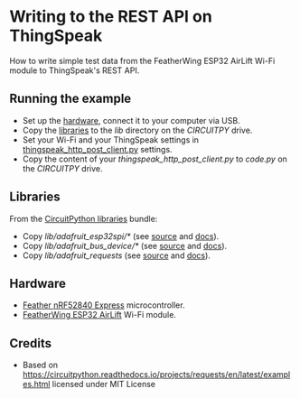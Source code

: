 # Writing to the REST API on ThingSpeak
How to write simple test data from the FeatherWing ESP32 AirLift Wi-Fi module to ThingSpeak's REST API.

## Running the example
* Set up the [hardware](#Hardware), connect it to your computer via USB.
* Copy the [libraries](#Libraries) to the _lib_ directory on the _CIRCUITPY_ drive.
* Set your Wi-Fi and your ThingSpeak settings in [thingspeak_http_post_client.py](thingspeak_http_post_client.py) settings.
* Copy the content of your _thingspeak_http_post_client.py_ to _code.py_ on the _CIRCUITPY_ drive.

## Libraries
From the [CircuitPython libraries](https://circuitpython.org/libraries) bundle:
* Copy _lib/adafruit_esp32spi/*_ (see [source](https://github.com/adafruit/Adafruit_CircuitPython_ESP32SPI/) and [docs](https://circuitpython.readthedocs.io/projects/esp32spi/en/latest/index.html)).
* Copy _lib/adafruit_bus_device/*_ (see [source](https://github.com/adafruit/Adafruit_CircuitPython_BusDevice/) and [docs](https://circuitpython.readthedocs.io/projects/busdevice/en/latest/index.html)).
* Copy _lib/adafruit_requests_ (see [source](https://github.com/adafruit/Adafruit_CircuitPython_Requests/) and [docs](https://circuitpython.readthedocs.io/projects/requests/en/latest/index.html)).

## Hardware
* [Feather nRF52840 Express](https://github.com/fhnw-idb/fhnw-idb/wiki/Feather-nRF52840-Express) microcontroller.
* [FeatherWing ESP32 AirLift](https://github.com/fhnw-idb/fhnw-idb/wiki/FeatherWing-ESP32-AirLift) Wi-Fi module.

## Credits
* Based on https://circuitpython.readthedocs.io/projects/requests/en/latest/examples.html licensed under MIT License
